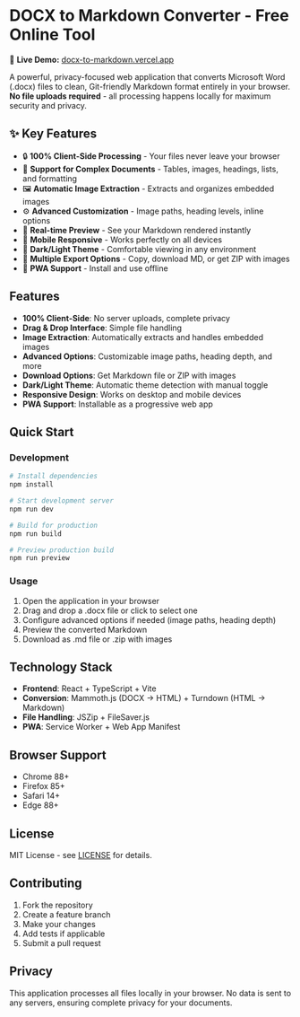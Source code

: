 # DOCX to Markdown Converter - Free Online Tool

🚀 **Live Demo:** [docx-to-markdown.vercel.app](https://docx-md-convertor-2wat4isdm-juntaes-projects-1e3504c3.vercel.app)

A powerful, privacy-focused web application that converts Microsoft Word (.docx) files to clean, Git-friendly Markdown format entirely in your browser. **No file uploads required** - all processing happens locally for maximum security and privacy.

## ✨ Key Features

- 🔒 **100% Client-Side Processing** - Your files never leave your browser
- 📄 **Support for Complex Documents** - Tables, images, headings, lists, and formatting
- 🖼️ **Automatic Image Extraction** - Extracts and organizes embedded images
- ⚙️ **Advanced Customization** - Image paths, heading levels, inline options
- 🎯 **Real-time Preview** - See your Markdown rendered instantly
- 📱 **Mobile Responsive** - Works perfectly on all devices
- 🌙 **Dark/Light Theme** - Comfortable viewing in any environment
- 💾 **Multiple Export Options** - Copy, download MD, or get ZIP with images
- 🚀 **PWA Support** - Install and use offline

## Features

- **100% Client-Side**: No server uploads, complete privacy
- **Drag & Drop Interface**: Simple file handling
- **Image Extraction**: Automatically extracts and handles embedded images
- **Advanced Options**: Customizable image paths, heading depth, and more
- **Download Options**: Get Markdown file or ZIP with images
- **Dark/Light Theme**: Automatic theme detection with manual toggle
- **Responsive Design**: Works on desktop and mobile devices
- **PWA Support**: Installable as a progressive web app

## Quick Start

### Development

```bash
# Install dependencies
npm install

# Start development server
npm run dev

# Build for production
npm run build

# Preview production build
npm run preview
```

### Usage

1. Open the application in your browser
2. Drag and drop a .docx file or click to select one
3. Configure advanced options if needed (image paths, heading depth)
4. Preview the converted Markdown
5. Download as .md file or .zip with images

## Technology Stack

- **Frontend**: React + TypeScript + Vite
- **Conversion**: Mammoth.js (DOCX → HTML) + Turndown (HTML → Markdown)
- **File Handling**: JSZip + FileSaver.js
- **PWA**: Service Worker + Web App Manifest

## Browser Support

- Chrome 88+
- Firefox 85+
- Safari 14+
- Edge 88+

## License

MIT License - see [LICENSE](LICENSE) for details.

## Contributing

1. Fork the repository
2. Create a feature branch
3. Make your changes
4. Add tests if applicable
5. Submit a pull request

## Privacy

This application processes all files locally in your browser. No data is sent to any servers, ensuring complete privacy for your documents.